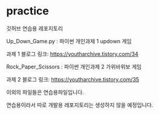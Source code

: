 # practice
깃허브 연습용 레포지토리

Up_Down_Game.py : 파이썬 개인과제 1 updown 게임

과제 1 블로그 링크: https://youtharchive.tistory.com/34


Rock_Paper_Scissors : 파이썬 개인과제 2 가위바위보 게임

과제 2 블로그 링크: https://youtharchive.tistory.com/35


이외의 파일들은 연습용파일입니다.


연습용이라서 따로 개발용 레포지토리는 생성하지 않을 예정입니다.